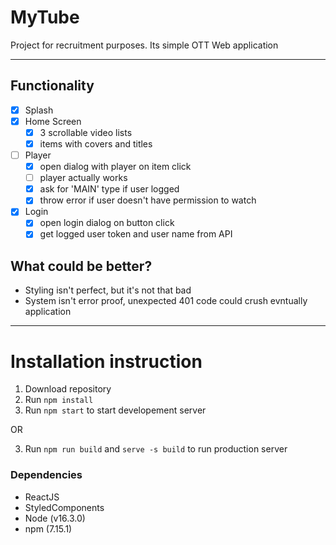# MyTube
Project for recruitment purposes. Its simple OTT Web application

---

## Functionality
- [x] Splash
- [x] Home Screen
  - [x] 3 scrollable video lists
  - [x] items with covers and titles
- [ ] Player 
  - [x] open dialog with player on item click
  - [ ] player actually works
  - [x] ask for 'MAIN' type if user logged
  - [x] throw error if user doesn't have permission to watch
- [x] Login
  - [x] open login dialog on button click
  - [x] get logged user token and user name from API

## What could be better?
- Styling isn't perfect, but it's not that bad
- System isn't error proof, unexpected 401 code could crush evntually application

---
# Installation instruction
1. Download repository
2. Run `npm install`
3. Run `npm start` to start developement server 

OR

3. Run `npm run build` and `serve -s build` to run production server

### Dependencies
- ReactJS
- StyledComponents
- Node (v16.3.0)
- npm (7.15.1)